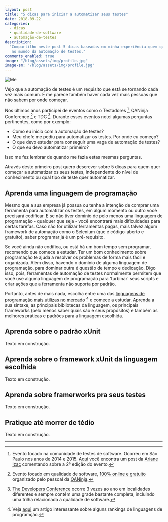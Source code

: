 ```yaml
---
layout: post
title: "5 dicas para iniciar a automatizar seus testes"
date: 2018-09-22
categories:
  - dicas
  - qualidade-de-software
  - automação-de-testes
description:
  "Compartilho neste post 5 dicas baseadas em minha experiência quem quer inciar
   no mundo da automação de testes."
comments_enabled: true
image: "/blog/assets/img/profile.jpg"
image-sm: "/blog/assets/img/profile.jpg"
---
```

![Me](/blog/assets/img/profile.jpg)

Vejo que a automação de testes é um requisito que está se tornando cada vez mais comum.
E me parece também haver cada vez mais pessoas que não sabem por onde começar.

Nos últimos anos participei de eventos como o Testadores [^Testadores], QANinja Conference [^QANinjaConf] e TDC [^TDC].
Durante esses eventos notei algumas perguntas pertinentes, como por exemplo:

- Como eu inicio com a automação de testes?
- Meu chefe me pediu para automatizar os testes. Por onde eu começo?
- O que devo estudar para conseguir uma vaga de automação de testes?
- O que eu devo automatizar primeiro?

Isso me fez lembrar de quando me fazia estas mesmas perguntas.

Através deste primeiro post quero descrever sobre 5 dicas para quem quer começar a automatizar os seus testes, independente do nível de conhecimento ou qual tipo de teste quer automatizar.

[^TDC]: [The Developers Conference](http://www.thedevelopersconference.com.br) ocorre 3 vezes ao ano em localidades diferentes e sempre contém uma grade bastante completa, incluindo uma trilha relacionada a qualidade de software.
[^Testadores]: Evento focado na comunidade de testes de software. Ocorreu em São Paulo nos anos de 2014 e 2015. [Aqui](http://www.matera.com/br/2015/10/26/testadores-2015-eu-vou/) você encontra um post da [Ariane Izac](https://twitter.com/arianizac) comentando sobre a 2ª edição do evento.
[^QANinjaConf]: Evento focado em qualidade de software, [100% online e gratuito](http://www.qaninjaconference.com/2016/) organizado pelo pessoal da [QANinja](https://qaninja.io/).

## Aprenda uma linguagem de programação

Mesmo que a sua empresa já possua ou tenha a intenção de comprar uma ferramenta para automatizar os testes, em algum momento ou outro você precisará codificar. E se não tiver domínio de pelo menos uma linguagem de programação - qualquer que seja - você encontrará mais dificuldades para certas tarefas. Caso não for utilizar ferramentas pagas, mais talvez algum framework de automação como o Selenium (que é código-aberto e gratuito), saber programar já é um pré-requisito.

Se você ainda não codifica, ou está há um bom tempo sem programar, recomendo que comece a estudar. Ter um bom conhecimento sobre programação te ajuda a resolver os problemas de forma mais fácil e organizada. Além disso, havendo o domínio de alguma linguagem de programação, para dominar outra é questão de tempo e dedicação. Digo isso, pois, ferramentas de automação de testes normalmente permitem que você use alguma linguagem de programação para 'turbinar' seus scripts e criar ações que a ferramenta não suporta por padrão.

Portanto, antes de mais nada, escolha entre uma das [linguagens de programação mais utilizas no mercado](https://www.showmetech.com.br/as-linguagens-de-programacao-mais-usadas-de-2017-ate-julho/) [^Rankings] e comece a estudar. Aprenda a sua sintaxe, as principais bibliotecas da linguagem, os principais frameworks (pelo menos saber quais são e seus propósitos) e também as melhores práticas  e padrões para a linguagem escolhida.

[^Rankings]: Veja [aqui](https://www.showmetech.com.br/as-linguagens-de-programacao-mais-usadas-de-2017-ate-julho/) um artigo interessante sobre alguns rankings de linguagens de programção.

## Aprenda sobre o padrão xUnit

Texto em construção.

## Aprenda sobre o framework xUnit da linguagem escolhida

Texto em construção.

## Aprenda sobre framerworks pra seus testes

Texto em construção.

## Pratique até morrer de tédio

Texto em construção.

-----
